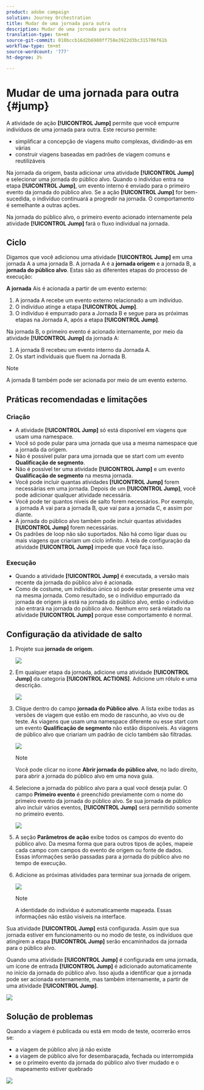 ```yaml
---
product: adobe campaign
solution: Journey Orchestration
title: Mudar de uma jornada para outra
description: Mudar de uma jornada para outra
translation-type: tm+mt
source-git-commit: 010bccb16d2b6980ff758e3922d3bc315706f61b
workflow-type: tm+mt
source-wordcount: '777'
ht-degree: 3%

---
```



# Mudar de uma jornada para outra {#jump}

A atividade de ação **[!UICONTROL Jump]** permite que você empurre indivíduos de uma jornada para outra. Este recurso permite:

* simplificar a concepção de viagens muito complexas, dividindo-as em várias
* construir viagens baseadas em padrões de viagem comuns e reutilizáveis

Na jornada da origem, basta adicionar uma atividade **[!UICONTROL Jump]** e selecionar uma jornada do público alvo. Quando o indivíduo entra na etapa **[!UICONTROL Jump]**, um evento interno é enviado para o primeiro evento da jornada do público alvo. Se a ação **[!UICONTROL Jump]** for bem-sucedida, o indivíduo continuará a progredir na jornada. O comportamento é semelhante a outras ações.

Na jornada do público alvo, o primeiro evento acionado internamente pela atividade **[!UICONTROL Jump]** fará o fluxo individual na jornada.

## Ciclo

Digamos que você adicionou uma atividade **[!UICONTROL Jump]** em uma jornada A a uma jornada B. A jornada A é a **jornada origem** e a jornada B, a **jornada do público alvo**.
Estas são as diferentes etapas do processo de execução:

**A jornada** Ais é acionada a partir de um evento externo:

1. A jornada A recebe um evento externo relacionado a um indivíduo.
1. O indivíduo atinge a etapa **[!UICONTROL Jump]**.
1. O indivíduo é empurrado para a Jornada B e segue para as próximas etapas na Jornada A, após a etapa **[!UICONTROL Jump]**.

Na jornada B, o primeiro evento é acionado internamente, por meio da atividade **[!UICONTROL Jump]** da jornada A:

1. A jornada B recebeu um evento interno da Jornada A.
1. Os start individuais que fluem na Jornada B.

>[!NOTE]
>
>A jornada B também pode ser acionada por meio de um evento externo.

## Práticas recomendadas e limitações

### Criação

* A atividade **[!UICONTROL Jump]** só está disponível em viagens que usam uma namespace.
* Você só pode pular para uma jornada que usa a mesma namespace que a jornada da origem.
* Não é possível pular para uma jornada que se start com um evento **Qualificação de segmento**.
* Não é possível ter uma atividade **[!UICONTROL Jump]** e um evento **Qualificação de segmento** na mesma jornada.
* Você pode incluir quantas atividades **[!UICONTROL Jump]** forem necessárias em uma jornada. Depois de um **[!UICONTROL Jump]**, você pode adicionar qualquer atividade necessária.
* Você pode ter quantos níveis de salto forem necessários. Por exemplo, a jornada A vai para a jornada B, que vai para a jornada C, e assim por diante.
* A jornada do público alvo também pode incluir quantas atividades **[!UICONTROL Jump]** forem necessárias.
* Os padrões de loop não são suportados. Não há como ligar duas ou mais viagens que criariam um ciclo infinito. A tela de configuração da atividade **[!UICONTROL Jump]** impede que você faça isso.

### Execução

* Quando a atividade **[!UICONTROL Jump]** é executada, a versão mais recente da jornada do público alvo é acionada.
* Como de costume, um indivíduo único só pode estar presente uma vez na mesma jornada. Como resultado, se o indivíduo empurrado da jornada de origem já está na jornada do público alvo, então o indivíduo não entrará na jornada do público alvo. Nenhum erro será relatado na atividade **[!UICONTROL Jump]** porque esse comportamento é normal.

## Configuração da atividade de salto

1. Projete sua **jornada de origem**.

   ![](../assets/jump1.png)

1. Em qualquer etapa da jornada, adicione uma atividade **[!UICONTROL Jump]** da categoria **[!UICONTROL ACTIONS]**. Adicione um rótulo e uma descrição.

   ![](../assets/jump2.png)

1. Clique dentro do campo **jornada do Público alvo**.
A lista exibe todas as versões de viagem que estão em modo de rascunho, ao vivo ou de teste. As viagens que usam uma namespace diferente ou esse start com um evento **Qualificação de segmento** não estão disponíveis. As viagens de público alvo que criariam um padrão de ciclo também são filtradas.

   ![](../assets/jump3.png)

   >[!NOTE]
   >
   >Você pode clicar no ícone **Abrir jornada do público alvo**, no lado direito, para abrir a jornada do público alvo em uma nova guia.

1. Selecione a jornada do público alvo para a qual você deseja pular.
O campo **Primeiro evento** é preenchido previamente com o nome do primeiro evento da jornada do público alvo. Se sua jornada de público alvo incluir vários eventos, **[!UICONTROL Jump]** será permitido somente no primeiro evento.

   ![](../assets/jump4.png)

1. A seção **Parâmetros de ação** exibe todos os campos do evento do público alvo. Da mesma forma que para outros tipos de ações, mapeie cada campo com campos do evento de origem ou fonte de dados. Essas informações serão passadas para a jornada do público alvo no tempo de execução.
1. Adicione as próximas atividades para terminar sua jornada de origem.

   ![](../assets/jump5.png)


   >[!NOTE]
   >
   >A identidade do indivíduo é automaticamente mapeada. Essas informações não estão visíveis na interface.

Sua atividade **[!UICONTROL Jump]** está configurada. Assim que sua jornada estiver em funcionamento ou no modo de teste, os indivíduos que atingirem a etapa **[!UICONTROL Jump]** serão encaminhados da jornada para o público alvo.

Quando uma atividade **[!UICONTROL Jump]** é configurada em uma jornada, um ícone de entrada **[!UICONTROL Jump]** é adicionado automaticamente no início da jornada do público alvo. Isso ajuda a identificar que a jornada pode ser acionada externamente, mas também internamente, a partir de uma atividade **[!UICONTROL Jump]**.

![](../assets/jump7.png)

## Solução de problemas

Quando a viagem é publicada ou está em modo de teste, ocorrerão erros se:
* a viagem de público alvo já não existe
* a viagem de público alvo for desembaraçada, fechada ou interrompida
* se o primeiro evento da jornada do público alvo tiver mudado e o mapeamento estiver quebrado

![](../assets/jump6.png)
